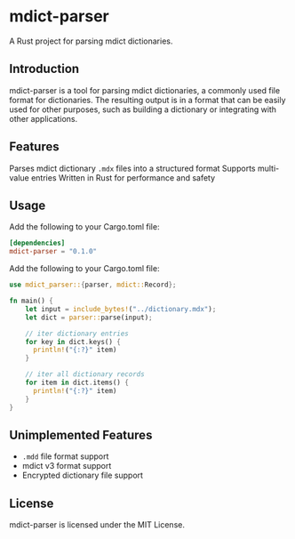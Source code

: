 # mdict-parser

A Rust project for parsing mdict dictionaries.

## Introduction

mdict-parser is a tool for parsing mdict dictionaries, a commonly used file format for dictionaries. The resulting output is in a format that can be easily used for other purposes, such as building a dictionary or integrating with other applications.

## Features

Parses mdict dictionary `.mdx` files into a structured format
Supports multi-value entries
Written in Rust for performance and safety

## Usage

Add the following to your Cargo.toml file:

```toml
[dependencies]
mdict-parser = "0.1.0"
```

Add the following to your Cargo.toml file:


```rust
use mdict_parser::{parser, mdict::Record};

fn main() {
    let input = include_bytes!("../dictionary.mdx");
    let dict = parser::parse(input);

    // iter dictionary entries
    for key in dict.keys() {
      println!("{:?}" item)
    }

    // iter all dictionary records
    for item in dict.items() {
      println!("{:?}" item)
    }
}
```
## Unimplemented Features

* `.mdd` file format support
* mdict v3 format support
* Encrypted dictionary file support

## License

mdict-parser is licensed under the MIT License.





